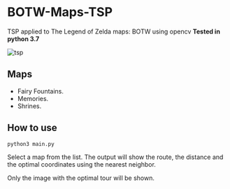 # BOTW-Maps-TSP
TSP applied to The Legend of Zelda maps: BOTW using opencv
**Tested in python 3.7**

![tsp](https://i.imgur.com/zAuvoO0.gif)

## Maps
- Fairy Fountains.
- Memories.
- Shrines.

## How to use
```
python3 main.py
```
Select a map from the list.
The output will show the route, the distance and the optimal coordinates using the nearest neighbor.

Only the image with the optimal tour will be shown.
